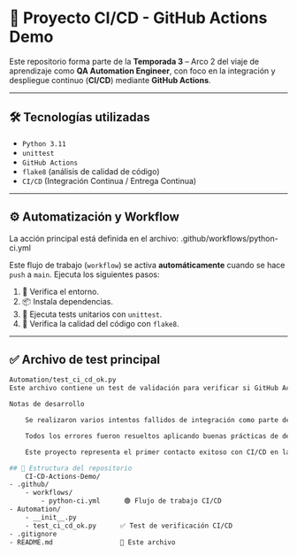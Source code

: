 # 🚀 Proyecto CI/CD - GitHub Actions Demo

Este repositorio forma parte de la **Temporada 3** – Arco 2 del viaje de aprendizaje como **QA Automation Engineer**, con foco en la integración y despliegue continuo (**CI/CD**) mediante **GitHub Actions**.

---

## 🛠️ Tecnologías utilizadas

- `Python 3.11`
- `unittest`
- `GitHub Actions`
- `flake8` (análisis de calidad de código)
- `CI/CD` (Integración Continua / Entrega Continua)

---

## ⚙️ Automatización y Workflow

La acción principal está definida en el archivo: .github/workflows/python-ci.yml

Este flujo de trabajo (`workflow`) se activa **automáticamente** cuando se hace `push` a `main`. Ejecuta los siguientes pasos:

1. 🔄 Verifica el entorno.
2. 📦 Instala dependencias.
3. 🧪 Ejecuta tests unitarios con `unittest`.
4. 📏 Verifica la calidad del código con `flake8`.

---

## ✅ Archivo de test principal

```bash
Automation/test_ci_cd_ok.py
Este archivo contiene un test de validación para verificar si GitHub Actions está correctamente configurado y puede ejecutar pruebas con unittest en entornos automatizados.

Notas de desarrollo

    Se realizaron varios intentos fallidos de integración como parte del proceso de aprendizaje.

    Todos los errores fueron resueltos aplicando buenas prácticas de debugging, calidad de código (PEP8) y formateo.

    Este proyecto representa el primer contacto exitoso con CI/CD en la nube mediante herramientas modernas.

## 📂 Estructura del repositorio
    CI-CD-Actions-Demo/
- .github/
    - workflows/
        - python-ci.yml      🟢 Flujo de trabajo CI/CD
- Automation/
    - __init__.py
    - test_ci_cd_ok.py      ✅ Test de verificación CI/CD
- .gitignore
- README.md                 📘 Este archivo